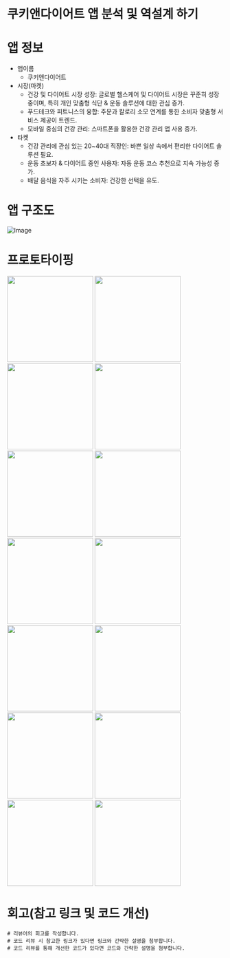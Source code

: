 # 쿠키앤다이어트 앱 분석 및 역설계 하기
# 앱 정보
- 앱이름
  - 쿠키앤다이어트
- 시장(마켓)
  - 건강 및 다이어트 시장 성장: 글로벌 헬스케어 및 다이어트 시장은 꾸준히 성장 중이며, 특히 개인 맞춤형 식단 & 운동 솔루션에 대한 관심 증가.
  - 푸드테크와 피트니스의 융합: 주문과 칼로리 소모 연계를 통한 소비자 맞춤형 서비스 제공이 트렌드.
  - 모바일 중심의 건강 관리: 스마트폰을 활용한 건강 관리 앱 사용 증가.
- 타켓
  - 건강 관리에 관심 있는 20~40대 직장인: 바쁜 일상 속에서 편리한 다이어트 솔루션 필요.
  - 운동 초보자 & 다이어트 중인 사용자: 자동 운동 코스 추천으로 지속 가능성 증가.
  - 배달 음식을 자주 시키는 소비자: 건강한 선택을 유도.


# 앱 구조도
![Image](https://github.com/user-attachments/assets/87b22f57-d18e-48b9-9fc0-02dc8696949a)

# 프로토타이핑
<img src="https://github.com/user-attachments/assets/d180e0e7-7c32-4d38-a9cb-0f45b4880fa2" width="200">
<img src="https://github.com/user-attachments/assets/c90560c3-4066-4a8e-9e01-04b7111fe7f2" width="200">
<img src="https://github.com/user-attachments/assets/392eb057-a0dd-481a-952a-c27b792b1ae2" width="200">
<img src="https://github.com/user-attachments/assets/8f19fd49-e682-45f0-a0f0-dfc38ac1357e" width="200">
<img src="https://github.com/user-attachments/assets/55eb1cb7-20d7-4874-a1cc-9ed497a787d4" width="200">
<img src="https://github.com/user-attachments/assets/18095ffe-a6e4-4950-847e-4a8c62506c24" width="200">
<img src="https://github.com/user-attachments/assets/2919c0cd-e8a6-4bcc-964b-e92f00c044b4" width="200">
<img src="https://github.com/user-attachments/assets/3f464b06-a500-4ce2-b9f1-ca8c35671be1" width="200">
<img src="https://github.com/user-attachments/assets/5ed879d8-0abf-46c9-a593-10536529af30" width="200">
<img src="https://github.com/user-attachments/assets/942161b3-fc8d-4932-93e9-e39e12234dfc" width="200">
<img src="https://github.com/user-attachments/assets/03e33cd5-cb19-4cc9-a1c1-7e19f2595e12" width="200">
<img src="https://github.com/user-attachments/assets/289aa0ce-4109-4f6e-a838-e65de3fb2f12" width="200">
<img src="https://github.com/user-attachments/assets/d008df2b-aba1-4d63-8f54-4a352789439b" width="200">
<img src="https://github.com/user-attachments/assets/1cbe4d30-b508-450c-a53d-a92a16c772e0" width="200">



# 회고(참고 링크 및 코드 개선)
```
# 리뷰어의 회고를 작성합니다.
# 코드 리뷰 시 참고한 링크가 있다면 링크와 간략한 설명을 첨부합니다.
# 코드 리뷰를 통해 개선한 코드가 있다면 코드와 간략한 설명을 첨부합니다.
```
